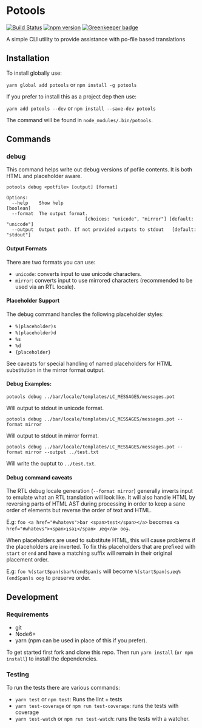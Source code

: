 # Potools

[![Build Status](https://travis-ci.org/mozilla/potools.svg?branch=master)](https://travis-ci.org/mozilla/potools)
[![npm version](https://badge.fury.io/js/potools.svg)](https://badge.fury.io/js/potools)
[![Greenkeeper badge](https://badges.greenkeeper.io/mozilla/potools.svg)](https://greenkeeper.io/)

A simple CLI utility to provide assistance with po-file based translations

## Installation

To install globally use:

`yarn global add potools` or `npm install -g potools`

If you prefer to install this as a project dep then use:

`yarn add potools --dev` or `npm install --save-dev potools`

The command will be found in `node_modules/.bin/potools`.

## Commands

### debug

This command helps write out debug versions of pofile contents. It is both HTML
and placeholder aware.

```
potools debug <potfile> [output] [format]

Options:
  --help    Show help                                                  [boolean]
  --format  The output format.
                             [choices: "unicode", "mirror"] [default: "unicode"]
  --output  Output path. If not provided outputs to stdout   [default: "stdout"]
```

#### Output Formats

There are two formats you can use:

* `unicode`: converts input to use unicode characters.
* `mirror`: converts input to use mirrored characters (recommended to be used via an RTL locale).

#### Placeholder Support

The debug command handles the following placeholder styles:

* `%(placeholder)s`
* `%(placeholder)d`
* `%s`
* `%d`
* `{placeholder}`

See caveats for special handling of named placeholders for HTML substitution in the mirror format output.

#### Debug Examples:

```
potools debug ../bar/locale/templates/LC_MESSAGES/messages.pot
```

Will output to stdout in unicode format.

```
potools debug ../bar/locale/templates/LC_MESSAGES/messages.pot --format mirror
```

Will output to stdout in mirror format.

```
potools debug ../bar/locale/templates/LC_MESSAGES/messages.pot --format mirror --output ../test.txt
```

Will write the ouptut to `../test.txt`.

#### Debug command caveats 

The RTL debug locale generation (`--format mirror`) generally inverts input to emulate what an RTL translation will look like. 
It will also handle HTML by reversing parts of HTML AST during processing in order to keep a sane order of elements 
but reverse the order of text and HTML.

E.g: `foo <a href="#whatevs">bar <span>test</span></a>` becomes `<a href="#whatevs"><span>ʇsǝʇ</span> ɹɐq</a> ooɟ`.

When placeholders are used to substitute HTML, this will cause problems if the placeholders are inverted. To fix this placeholders that are prefixed with `start` or `end` and have a matching suffix will remain in their original placement 
order.

E.g: `foo %(startSpan)sbar%(endSpan)s` will become `%(startSpan)sɹɐq%(endSpan)s ooɟ` to preserve order.

## Development

### Requirements

* git
* Node6+
* yarn (npm can be used in place of this if you prefer).

To get started first fork and clone this repo. 
Then run `yarn install` (`or npm install`) to install the dependencies.

### Testing

To run the tests there are various commands:

* `yarn test` or `npm test`: Runs the lint + tests
* `yarn test-coverage` or `npm run test-coverage`: runs the tests with coverage
* `yarn test-watch` or `npm run test-watch`: runs the tests with a watcher.

